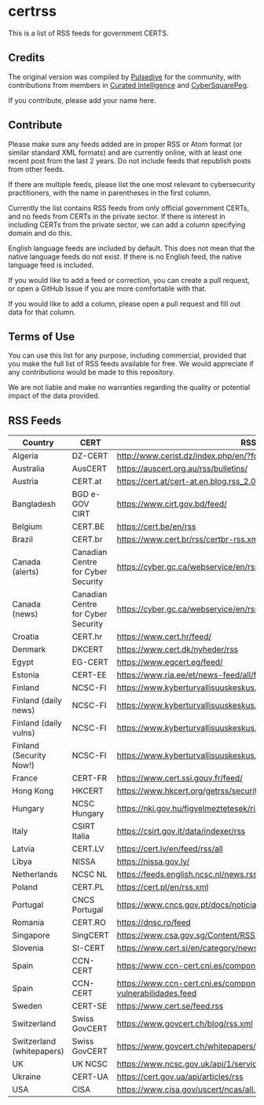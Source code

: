 # certrss
This is a list of RSS feeds for government CERTS. 

## Credits
The original version was compiled by [Pulsedive](https://pulsedive.com) for the community, with contributions from members in [Curated Intelligence](https://github.com/curated-intel/) and [CyberSquarePeg](https://twitter.com/CyberSquarePeg).

If you contribute, please add your name here.

## Contribute
Please make sure any feeds added are in proper RSS or Atom format (or similar standard XML formats) and are currently online, with at least one recent post from the last 2 years. Do not include feeds that republish posts from other feeds.

If there are multiple feeds, please list the one most relevant to cybersecurity practitioners, with the name in parentheses in the first column.

Currently the list contains RSS feeds from only official government CERTs, and no feeds from CERTs in the private sector. If there is interest in including CERTs from the private sector, we can add a column specifying domain and do this.

English language feeds are included by default. This does not mean that the native language feeds do not exist. If there is no English feed, the native language feed is included.

If you would like to add a feed or correction, you can create a pull request, or open a GitHub Issue if you are more comfortable with that.

If you would like to add a column, please open a pull request and fill out data for that column.

## Terms of Use
You can use this list for any purpose, including commercial, provided that you make the full list of RSS feeds available for free. We would appreciate if any contributions would be made to this repository.

We are not liable and make no warranties regarding the quality or potential impact of the data provided.

## RSS Feeds
| Country | CERT | RSS | English? |
| ------- | ---- | --- | -------- |
| Algeria | DZ-CERT | http://www.cerist.dz/index.php/en/?format=feed&type=rss | Yes |
| Australia | AusCERT | https://auscert.org.au/rss/bulletins/ | Yes |
| Austria | CERT.at | https://cert.at/cert-at.en.blog.rss_2.0.xml | Yes |
| Bangladesh | BGD e-GOV CIRT | https://www.cirt.gov.bd/feed/ | Yes |
| Belgium | CERT.BE | https://cert.be/en/rss | Yes |
| Brazil | CERT.br | https://www.cert.br/rss/certbr-rss.xml | No |
| Canada (alerts) | Canadian Centre for Cyber Security | https://cyber.gc.ca/webservice/en/rss/alerts | Yes |
| Canada (news) | Canadian Centre for Cyber Security | https://cyber.gc.ca/webservice/en/rss/news | Yes |
| Croatia | CERT.hr | https://www.cert.hr/feed/ | No |
| Denmark | DKCERT | https://www.cert.dk/nyheder/rss | No |
| Egypt | EG-CERT | https://www.egcert.eg/feed/ | Yes |
| Estonia | CERT-EE | https://www.ria.ee/et/news-feed/all/feed | No |
| Finland | NCSC-FI | https://www.kyberturvallisuuskeskus.fi/feed/rss/en | Yes |
| Finland (daily news) | NCSC-FI | https://www.kyberturvallisuuskeskus.fi/sites/default/files/rss/news.xml | Yes |
| Finland (daily vulns) | NCSC-FI | https://www.kyberturvallisuuskeskus.fi/sites/default/files/rss/vulns.xml | Yes |
| Finland (Security Now!) | NCSC-FI | https://www.kyberturvallisuuskeskus.fi/feed/rss/en/399 | Yes |
| France | CERT-FR | https://www.cert.ssi.gouv.fr/feed/ | No |
| Hong Kong | HKCERT | https://www.hkcert.org/getrss/security-bulletin | Yes |
| Hungary | NCSC Hungary | https://nki.gov.hu/figyelmeztetesek/riasztas/feed/ | No |
| Italy | CSIRT Italia | https://csirt.gov.it/data/indexer/rss | No |
| Latvia | CERT.LV | https://cert.lv/en/feed/rss/all | Yes |
| Libya | NISSA | https://nissa.gov.ly/ | No |
| Netherlands | NCSC NL | https://feeds.english.ncsc.nl/news.rss | Yes |
| Poland | CERT.PL | https://cert.pl/en/rss.xml | Yes |
| Portugal | CNCS Portugal | https://www.cncs.gov.pt/docs/noticias/feed-rss/index.xml | No |
| Romania | CERT.RO | https://dnsc.ro/feed | No |
| Singapore | SingCERT | https://www.csa.gov.sg/Content/RSS-Feed | Yes |
| Slovenia | SI-CERT | https://www.cert.si/en/category/news/feed/ | Yes |
| Spain | CCN-CERT | https://www.ccn-cert.cni.es/component/obrss/rss-noticias.feed | No |
| Spain | CCN-CERT | https://www.ccn-cert.cni.es/component/obrss/rss-ultimas-vulnerabilidades.feed | Yes |
| Sweden | CERT-SE | https://www.cert.se/feed.rss | No |
| Switzerland | Swiss GovCERT | https://www.govcert.ch/blog/rss.xml | Yes |
| Switzerland (whitepapers) | Swiss GovCERT | https://www.govcert.ch/whitepapers/rss.xml | Yes |
| UK | UK NCSC | https://www.ncsc.gov.uk/api/1/services/v1/all-rss-feed.xml | Yes |
| Ukraine | CERT-UA | https://cert.gov.ua/api/articles/rss | No |
| USA | CISA | https://www.cisa.gov/uscert/ncas/all.xml | Yes | 
